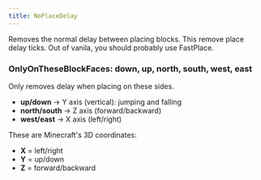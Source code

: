 ```yaml
---
title: NoPlaceDelay
--- 
```

Removes the normal delay between placing blocks. This remove place delay ticks. Out of vanila, you should probably use FastPlace.

### OnlyOnTheseBlockFaces: down, up, north, south, west, east  
Only removes delay when placing on these sides.

- **up/down** → Y axis (vertical): jumping and falling  
- **north/south** → Z axis (forward/backward)  
- **west/east** → X axis (left/right)

These are Minecraft's 3D coordinates:
- **X** = left/right  
- **Y** = up/down  
- **Z** = forward/backward